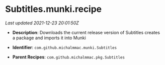 # Subtitles.munki.recipe

_Last updated 2021-12-23 20:01:50Z_

- **Description**: Downloads the current release version of Subtitles creates a package and imports it into Munki

- **Identifier**: `com.github.michalmmac.munki.Subtitles`

- **Parent Recipes**: `com.github.michalmmac.pkg.Subtitles`
